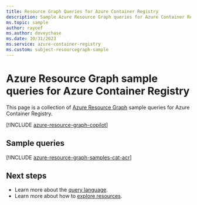 ```yaml
---
title: Resource Graph Queries for Azure Container Registry
description: Sample Azure Resource Graph queries for Azure Container Registry using resource types and tables to access related resources and properties.
ms.topic: sample
author: rayoef
ms.author: doveychase
ms.date: 10/31/2023
ms.service: azure-container-registry
ms.custom: subject-resourcegraph-sample
---
```

# Azure Resource Graph sample queries for Azure Container Registry

This page is a collection of [Azure Resource Graph](/azure/governance/resource-graph/overview) sample queries for Azure Container Registry.

[!INCLUDE [azure-resource-graph-copilot](~/reusable-content/ce-skilling/azure/includes/azure-resource-graph-copilot.md)]

## Sample queries

[!INCLUDE [azure-resource-graph-samples-cat-acr](./includes/azure-container-registry.md)]

## Next steps

- Learn more about the [query language](/azure/governance/resource-graph/concepts/query-language).
- Learn more about how to [explore resources](/azure/governance/resource-graph/concepts/explore-resources).
